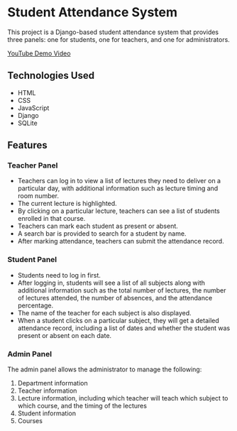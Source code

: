 # Student Attendance System

This project is a Django-based student attendance system that provides three panels: one for students, one for teachers, and one for administrators.

<a href="https://www.youtube.com/watch?v=0tnJ_5y5XP8">YouTube Demo Video</a>

## Technologies Used

- HTML
- CSS
- JavaScript
- Django
- SQLite

## Features

### Teacher Panel
- Teachers can log in to view a list of lectures they need to deliver on a particular day, with additional information such as lecture timing and room number.
- The current lecture is highlighted.
- By clicking on a particular lecture, teachers can see a list of students enrolled in that course.
- Teachers can mark each student as present or absent.
- A search bar is provided to search for a student by name.
- After marking attendance, teachers can submit the attendance record.

### Student Panel
- Students need to log in first.
- After logging in, students will see a list of all subjects along with additional information such as the total number of lectures, the number of lectures attended, the number of absences, and the attendance percentage.
- The name of the teacher for each subject is also displayed.
- When a student clicks on a particular subject, they will get a detailed attendance record, including a list of dates and whether the student was present or absent on each date.

### Admin Panel
The admin panel allows the administrator to manage the following:
1. Department information
2. Teacher information
3. Lecture information, including which teacher will teach which subject to which course, and the timing of the lectures
4. Student information
5. Courses
